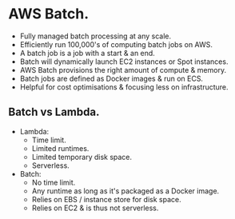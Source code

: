 # **AWS Batch.**

* Fully managed batch processing at any scale.
* Efficiently run 100,000's of computing batch jobs on AWS.
* A batch job is a job with a start & an end.
* Batch will dynamically launch EC2 instances or Spot instances.
* AWS Batch provisions the right amount of compute & memory.
* Batch jobs are defined as Docker images & run on ECS.
* Helpful for cost optimisations & focusing less on infrastructure.

## **Batch vs Lambda.**

* Lambda:
    * Time limit.
    * Limited runtimes.
    * Limited temporary disk space.
    * Serverless.
* Batch:
    * No time limit.
    * Any runtime as long as it's packaged as a Docker image.
    * Relies on EBS / instance store for disk space.
    * Relies on EC2 & is thus not serverless.